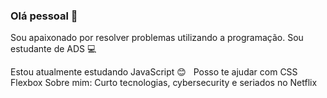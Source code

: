 ### Olá pessoal 👋

Sou apaixonado por resolver problemas utilizando a programação.
Sou estudante de ADS :computer:

Estou atualmente estudando JavaScript
:blush: &nbsp; Posso te ajudar com CSS Flexbox
Sobre mim: Curto tecnologias, cybersecurity e seriados no Netflix
